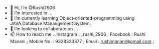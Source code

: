 - 👋 Hi, I’m @Rushi2906
- 👀 I’m interested in ...
- 🌱 I’m currently learning Object-oriented-programming using JAVA,Database Manangement System.
- 💞️ I’m looking to collaborate on ...
- 📫 How to reach me ...Instagram : _rushi_2906 ;
                         Facebook : Rushi Manani ;
                         Mobile No. : 9328323377 ;
                         Email : rushimanani@gmail.com ;
<!---
Rushi2906/Rushi2906 is a ✨ special ✨ repository because its `README.md` (this file) appears on your GitHub profile.
You can click the Preview link to take a look at your changes.
--->
